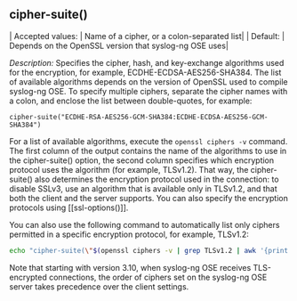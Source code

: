 ## cipher-suite()

|  Accepted values: |  Name of a cipher, or a colon-separated list|
|  Default:          | Depends on the OpenSSL version that syslog-ng OSE uses|

*Description:* Specifies the cipher, hash, and key-exchange algorithms
used for the encryption, for example, ECDHE-ECDSA-AES256-SHA384. The
list of available algorithms depends on the version of OpenSSL used to
compile syslog-ng OSE. To specify multiple ciphers, separate the cipher
names with a colon, and enclose the list between double-quotes, for
example:

```config
cipher-suite("ECDHE-RSA-AES256-GCM-SHA384:ECDHE-ECDSA-AES256-GCM-SHA384")
```

For a list of available algorithms, execute the `openssl ciphers -v`
command. The first column of the output contains the name of the
algorithms to use in the cipher-suite() option, the second column
specifies which encryption protocol uses the algorithm (for example,
TLSv1.2). That way, the cipher-suite() also determines the encryption
protocol used in the connection: to disable SSLv3, use an algorithm that
is available only in TLSv1.2, and that both the client and the server
supports. You can also specify the encryption protocols using
[[ssl-options()]].

You can also use the following command to automatically list only
ciphers permitted in a specific encryption protocol, for example,
TLSv1.2:

```bash
echo "cipher-suite(\"$(openssl ciphers -v | grep TLSv1.2 | awk '{print $1}' | xargs echo -n | sed 's/ /:/g' | sed -e 's/:$//')\")"
```

Note that starting with version 3.10, when syslog-ng OSE receives
TLS-encrypted connections, the order of ciphers set on the syslog-ng OSE
server takes precedence over the client settings.
